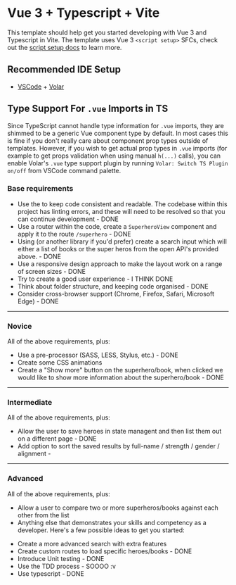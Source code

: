# Vue 3 + Typescript + Vite

This template should help get you started developing with Vue 3 and Typescript in Vite. The template uses Vue 3 `<script setup>` SFCs, check out the [script setup docs](https://v3.vuejs.org/api/sfc-script-setup.html#sfc-script-setup) to learn more.

## Recommended IDE Setup

- [VSCode](https://code.visualstudio.com/) + [Volar](https://marketplace.visualstudio.com/items?itemName=johnsoncodehk.volar)

## Type Support For `.vue` Imports in TS

Since TypeScript cannot handle type information for `.vue` imports, they are shimmed to be a generic Vue component type by default. In most cases this is fine if you don't really care about component prop types outside of templates. However, if you wish to get actual prop types in `.vue` imports (for example to get props validation when using manual `h(...)` calls), you can enable Volar's `.vue` type support plugin by running `Volar: Switch TS Plugin on/off` from VSCode command palette.

### Base requirements

- Use the to keep code consistent and readable. The codebase within this project has linting errors, and these will need to be resolved so that you can continue development - DONE
- Use a router within the code, create a `SuperheroView` component and apply it to the route `/superhero` - DONE
- Using (or another library if you'd prefer) create a search input which will either a list of books or the super heros from the open API's provided above. - DONE
- Use a responsive design approach to make the layout work on a range of screen sizes - DONE
- Try to create a good user experience - I THINK DONE
- Think about folder structure, and keeping code organised - DONE
- Consider cross-browser support (Chrome, Firefox, Safari, Microsoft Edge) - DONE

---

### Novice

All of the above requirements, plus:

- Use a pre-processor (SASS, LESS, Stylus, etc.) - DONE
- Create some CSS animations
- Create a "Show more" button on the superhero/book, when clicked we would like to show more information about the superhero/book - DONE

---

### Intermediate

All of the above requirements, plus:

- Allow the user to save heroes in state managent and then list them out on a different page - DONE
- Add option to sort the saved results by full-name / strength / gender / alignment -

---

### Advanced

All of the above requirements, plus:

- Allow a user to compare two or more superheros/books against each other from the list
- Anything else that demonstrates your skills and competency as a developer. Here's a few possible ideas to get you started:

* Create a more advanced search with extra features
* Create custom routes to load specific heroes/books - DONE
* Introduce Unit testing - DONE
* Use the TDD process - SOOOO :v
* Use typescript - DONE

